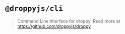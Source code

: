 # `@droppyjs/cli`

> Command Line Interface for droppy. Read more at https://github.com/droppyjs/droppy
